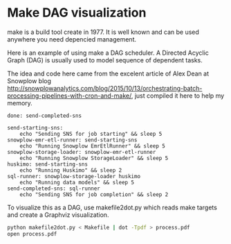 
# Make DAG visualization

make is a build tool create in 1977. It is well known and can be used anywhere you need depencied management.

Here is an example of using make a DAG scheduler. A Directed Acyclic Graph (DAG) is usually used to model sequence of dependent tasks.

The idea and code here came from the excelent article of Alex Dean at Snowplow blog http://snowplowanalytics.com/blog/2015/10/13/orchestrating-batch-processing-pipelines-with-cron-and-make/, just compiled it here to help my memory.

```make
done: send-completed-sns

send-starting-sns:
    echo "Sending SNS for job starting" && sleep 5
snowplow-emr-etl-runner: send-starting-sns
    echo "Running Snowplow EmrEtlRunner" && sleep 5
snowplow-storage-loader: snowplow-emr-etl-runner
    echo "Running Snowplow StorageLoader" && sleep 5
huskimo: send-starting-sns
    echo "Running Huskimo" && sleep 2
sql-runner: snowplow-storage-loader huskimo
    echo "Running data models" && sleep 5
send-completed-sns: sql-runner
    echo "Sending SNS for job completion" && sleep 2
```

To visualize this as a DAG, use makefile2dot.py which reads make targets and create a Graphviz visualization.

```sh
python makefile2dot.py < Makefile | dot -Tpdf > process.pdf
open process.pdf
```
